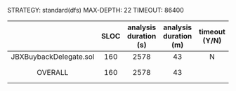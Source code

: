 STRATEGY: standard(dfs)
MAX-DEPTH: 22
TIMEOUT: 86400

|                        | SLOC | analysis duration (s) | analysis duration (m) | timeout (Y/N) |   High    | Medium | Low | valid finds |
|:----------------------:|:----:|:---------------------:|:---------------------:|:-------------:|:---------:|:------:|:---:|:-----------:|
| JBXBuybackDelegate.sol | 160  |         2578          |          43           |       N       |     0     |   0    |  0  |      0      |          
|        OVERALL         | 160  |         2578          |          43           |               | 0 (0 IAB) |   0    |  0  |      0      |          
